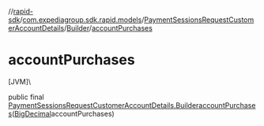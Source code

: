 //[rapid-sdk](../../../../index.md)/[com.expediagroup.sdk.rapid.models](../../index.md)/[PaymentSessionsRequestCustomerAccountDetails](../index.md)/[Builder](index.md)/[accountPurchases](account-purchases.md)

# accountPurchases

[JVM]\

public final [PaymentSessionsRequestCustomerAccountDetails.Builder](index.md)[accountPurchases](account-purchases.md)([BigDecimal](https://docs.oracle.com/javase/8/docs/api/java/math/BigDecimal.html)accountPurchases)

